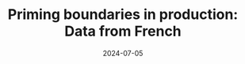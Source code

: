 ---
title: "Priming boundaries in production: Data from French"
collection: talks
type: "talk"
permalink: /talks/2024-07-05-bevivino-SP-2024
date: 2024-07-05
location: "Leiden, The Netherlands "

citation: '<strong>Bevivino, D.</strong>, Huygevelde, M., Hemforth, B., &amp; Turco, G. (2024, July 5). Priming boundaries in production: Data from French. <em>12th International Conference on Speech Prosody. Special Session on Advances in studies on prosodic planning</em>. Leiden, The Netherlands. [Talk &amp; <a href=&quot;https://www.isca-archive.org/speechprosody_2024/bevivino24_speechprosody.html&quot;>Proceedings paper</a>]'
category: talks
---